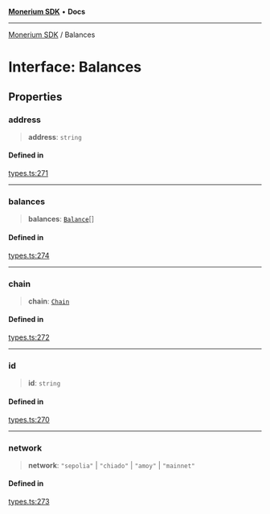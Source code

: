 [**Monerium SDK**](../README.md) • **Docs**

***

[Monerium SDK](../README.md) / Balances

# Interface: Balances

## Properties

### address

> **address**: `string`

#### Defined in

[types.ts:271](https://github.com/monerium/js-monorepo/blob/4f2ccbbab3654810f24287d973126d95378140bb/packages/sdk/src/types.ts#L271)

***

### balances

> **balances**: [`Balance`](Balance.md)[]

#### Defined in

[types.ts:274](https://github.com/monerium/js-monorepo/blob/4f2ccbbab3654810f24287d973126d95378140bb/packages/sdk/src/types.ts#L274)

***

### chain

> **chain**: [`Chain`](../type-aliases/Chain.md)

#### Defined in

[types.ts:272](https://github.com/monerium/js-monorepo/blob/4f2ccbbab3654810f24287d973126d95378140bb/packages/sdk/src/types.ts#L272)

***

### id

> **id**: `string`

#### Defined in

[types.ts:270](https://github.com/monerium/js-monorepo/blob/4f2ccbbab3654810f24287d973126d95378140bb/packages/sdk/src/types.ts#L270)

***

### network

> **network**: `"sepolia"` \| `"chiado"` \| `"amoy"` \| `"mainnet"`

#### Defined in

[types.ts:273](https://github.com/monerium/js-monorepo/blob/4f2ccbbab3654810f24287d973126d95378140bb/packages/sdk/src/types.ts#L273)
